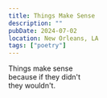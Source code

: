 ```yaml
---
title: Things Make Sense
description: ""
pubDate: 2024-07-02
location: New Orleans, LA
tags: ["poetry"]
---
```


Things make sense\
because if they didn't\
they wouldn't.
